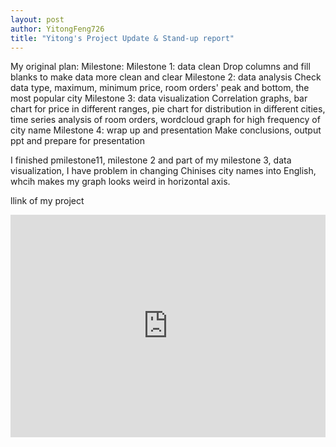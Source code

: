 ```yaml
---
layout: post
author: YitongFeng726
title: "Yitong's Project Update & Stand-up report"
---
```


My original plan:
Milestone:
Milestone 1: data clean
Drop columns and fill blanks to make data more clean and clear
Milestone 2: data analysis
Check data type, maximum, minimum price,  room orders' peak and bottom, the most popular city 
Milestone 3: data visualization
Correlation graphs, bar chart for price in different ranges, pie chart for distribution in different cities, time series analysis of room orders, wordcloud graph for high frequency of city name
Milestone 4: wrap up and presentation
Make conclusions, output ppt and prepare for presentation


I finished pmilestone11, milestone 2 and part of my milestone 3, data visualization, I have problem in changing Chinises city names into English, whcih makes my graph looks weird in horizontal axis.


llink of my project 
<iframe src="https://trinket.io/embed/python3/34ce78253b" width="100%" height="356" frameborder="0" marginwidth="0" marginheight="0" allowfullscreen></iframe>
